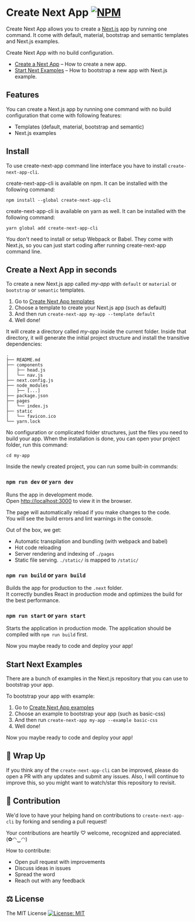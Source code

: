 # Create Next App [![NPM](https://img.shields.io/npm/v/create-next-app-cli.svg)](https://www.npmjs.com/package/create-next-app-cli)

Create Next App allows you to create a [Next.js](https://nextjs.org) app by running one command. It come with default, material, bootstrap and semantic templates and Next.js examples.

Create Next App with no build configuration.

  * [Create a Next App](#create-a-next-app-in-seconds) – How to create a new app.
  * [Start Next Examples](#start-next-examples) – How to bootstrap a new app with Next.js example.

## Features

You can create a Next.js app by running one command with no build configuration that come with following features:

  - Templates (default, material, bootstrap and semantic)
  - Next.js examples

## Install

To use create-next-app command line interface you have to install `create-next-app-cli`.

create-next-app-cli is available on npm. It can be installed with the following command:

```
npm install --global create-next-app-cli
```

create-next-app-cli is available on yarn as well. It can be installed with the following command:

```
yarn global add create-next-app-cli
```

You don't need to install or setup Webpack or Babel. They come with Next.js, so you can just start coding after running create-next-app command line.

## Create a Next App in seconds

To create a new Next.js app called <i>my-app</i> with `default` or `material` or `bootstrap` or `semantic` templates.

1. Go to [Create Next App templates](https://create-next-app.js.org/#templates)
2. Choose a template to create your Next.js app (such as default)
3. And then run `create-next-app my-app --template default`
4. Well done!

It will create a directory called <i>my-app</i> inside the current folder.
Inside that directory, it will generate the initial project structure and install the transitive dependencies:

```
.
├── README.md
├── components
│   ├── head.js
│   └── nav.js
├── next.config.js
├── node_modules
│   ├── [...]
├── package.json
├── pages
│   └── index.js
├── static
│   └── favicon.ico
└── yarn.lock
```

No configuration or complicated folder structures, just the files you need to build your app. When the installation is done, you can open your project folder, run this command:

```
cd my-app
```

Inside the newly created project, you can run some built-in commands:

### `npm run dev` or `yarn dev`

Runs the app in development mode.<br/>
Open [http://localhost:3000](http://localhost:3000) to view it in the browser.

The page will automatically reload if you make changes to the code.<br>
You will see the build errors and lint warnings in the console.

Out of the box, we get:

  - Automatic transpilation and bundling (with webpack and babel)
  - Hot code reloading
  - Server rendering and indexing of `./pages`
  - Static file serving. `./static/` is mapped to `/static/`

### `npm run build` or `yarn build`

Builds the app for production to the `.next` folder.<br/>
It correctly bundles React in production mode and optimizes the build for the best performance.

### `npm run start` or `yarn start`

Starts the application in production mode. The application should be compiled with `npm run build` first.

Now you maybe ready to code and deploy your app!

## Start Next Examples

There are a bunch of examples in the Next.js repository that you can use to bootstrap your app.

To bootstrap your app with example:

1. Go to [Create Next App examples](https://create-next-app.js.org/#examples)
2. Choose an example to bootstrap your app (such as basic-css)
3. And then run `create-next-app my-app --example basic-css`
4. Well done!

Now you maybe ready to code and deploy your app!

<!-- ## User Guide

You can find detailed instructions on using Next.js and many tips in [its documentation](https://nextjs.org/docs/). -->

## 💖 Wrap Up

If you think any of the `create-next-app-cli` can be improved, please do open a PR with any updates and submit any issues. Also, I will continue to improve this, so you might want to watch/star this repository to revisit.

## 🌟 Contribution

We'd love to have your helping hand on contributions to `create-next-app-cli` by forking and sending a pull request!

Your contributions are heartily ♡ welcome, recognized and appreciated. (✿◠‿◠)

How to contribute:

- Open pull request with improvements
- Discuss ideas in issues
- Spread the word
- Reach out with any feedback

## ⚖️ License

The MIT License [![License: MIT](https://img.shields.io/badge/License-MIT-yellow.svg)](https://opensource.org/licenses/MIT)
